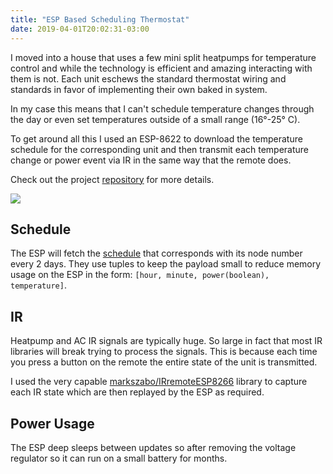 ```yaml
---
title: "ESP Based Scheduling Thermostat"
date: 2019-04-01T20:02:31-03:00
---
```


I moved into a house that uses a few mini split heatpumps for temperature control and while the technology is efficient and amazing interacting with them is not. Each unit eschews the standard thermostat wiring and standards in favor of implementing their own baked in system.

In my case this means that I can't schedule temperature changes through the day or even set temperatures outside of a small range (16°-25° C).

To get around all this I used an ESP-8622 to download the temperature schedule for the corresponding unit and then transmit each temperature change or power event via IR in the same way that the remote does.

Check out the project [repository](https://github.com/davidhampgonsalves/IR-Schedule-Thermostat) for more details.

<img src="/images/esp-thermostat.jpg"  />

## Schedule
The ESP will fetch the [schedule](https://github.com/davidhampgonsalves/davidhampgonsalves/IR-Schedule-Thermostat/blob/master/schedules/3.json) that corresponds with its node number every 2 days. They use tuples to keep the payload small to reduce memory usage on the ESP in the form: `[hour, minute, power(boolean), temperature]`.

## IR
Heatpump and AC IR signals are typically huge. So large in fact that most IR libraries will break trying to process the signals. This is because each time you press a button on the remote the entire state of the unit is transmitted.

I used the very capable [markszabo/IRremoteESP8266](https://github.com/markszabo/IRremoteESP8266) library to capture each IR state which are then replayed by the ESP as required.

## Power Usage

The ESP deep sleeps between updates so after removing the voltage regulator so it can run on a small battery for months.
